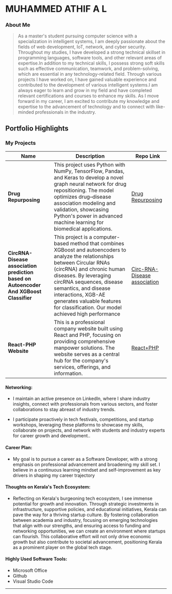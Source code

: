 # MUHAMMED ATHIF A L

### About Me

>As a master's student pursuing computer science with a specialization in intelligent systems, I am deeply passionate about the fields of web development, IoT, network, and cyber security. Throughout my studies, I have developed a strong technical skillset in programming languages, software tools, and other relevant areas of expertise.In addition to my technical skills, I possess strong soft skills such as effective communication, teamwork, and problem-solving, which are essential in any technology-related field. Through various projects I have worked on, I have gained valuable experience and contributed to the development of various intelligent systems.I am always eager to learn and grow in my field and have completed relevant certifications and courses to enhance my skills. As I move forward in my career, I am excited to contribute my knowledge and expertise to the advancement of technology and to connect with like-minded professionals in the industry.
## Portfolio Highlights

### My Projects

| Name                | Description                                                               |Repo Link                                                      |
|---------------------|---------------------------------------------------------------------------|----------------------------------------------------------------|
| **Drug Repurposing**  |  This project uses Python with NumPy, TensorFlow, Pandas, and Keras to develop a novel graph neural network for drug repositioning. The model optimizes drug–disease association modeling and validation, showcasing Python's power in advanced machine learning for biomedical applications.        |  [Drug Repurposing](https://github.com/athifal/Drug-repurposing-using-GNN)             |
| **CircRNA-Disease association prediction based on Autoencoder And XGBoost Classifier**  |This project is a computer-based method that combines XGBoost and autoencoders to analyze the relationships between Circular RNAs (circRNA) and chronic human diseases. By leveraging circRNA sequences, disease semantics, and disease interactions, XGB-AE generates valuable features for classification. Our model achieved high performance                                          |  [Circ-RNA-Disease association](https://github.com/athifal/CirRNA-interaction-XGboost-autoencoder)  |
| **React-PHP  Website**  | This is a professional company website built using React and PHP, focusing on providing comprehensive manpower solutions. The website serves as a central hub for the company's services, offerings, and information.       |  [React+PHP](https://github.com/athifal/React-Deeyeef)             |


#### Networking:

- I maintain an active presence on LinkedIn, where I share industry insights, connect with professionals from various sectors, and foster collaborations to stay abreast of industry trends.

- I participate proactively in tech festivals, competitions, and startup workshops, leveraging these platforms to showcase my skills, collaborate on projects, and network with students and industry experts for career growth and development..

#### Career Plan:


- My goal is to pursue a career as a Software Developer, with a strong emphasis on professional advancement and broadening my skill set. I believe in a continuous learning mindset and self-improvement as key drivers in shaping my career trajectory
#### Thoughts on Kerala's Tech Ecosystem:

- Reflecting on Kerala's burgeoning tech ecosystem, I see immense potential for growth and innovation. Through strategic investments in infrastructure, supportive policies, and educational initiatives, Kerala can pave the way for a thriving startup culture. By fostering collaboration between academia and industry, focusing on emerging technologies that align with our strengths, and ensuring access to funding and networking opportunities, we can create an environment where startups can flourish. This collaborative effort will not only drive economic growth but also contribute to societal advancement, positioning Kerala as a prominent player on the global tech stage.


#### Highly Used Software Tools:

- Microsoft Office
- Github
- Visual Studio Code


---
